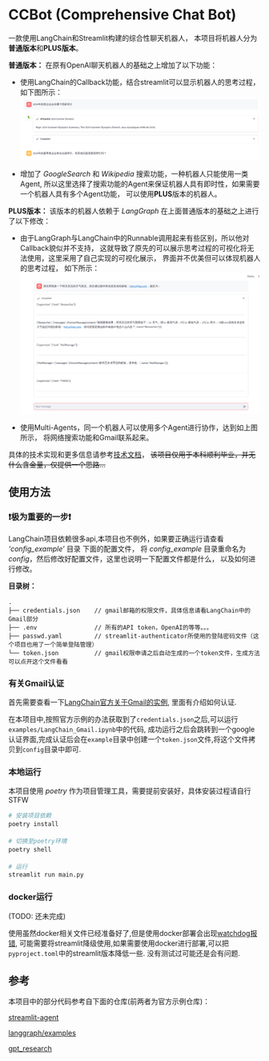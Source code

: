 # CCBot (Comprehensive Chat Bot) 

一款使用LangChain和Streamlit构建的综合性聊天机器人，
本项目将机器人分为**普通版本**和**PLUS版本**。

**普通版本：**
在原有OpenAI聊天机器人的基础之上增加了以下功能：
* 使用LangChain的Callback功能，结合streamlit可以显示机器人的思考过程，如下图所示：
![LLMThought](docs/imgs/llmThought.png)

* 增加了 *GoogleSearch* 和 _Wikipedia_ 搜索功能，一种机器人只能使用一类Agent, 
所以这里选择了搜索功能的Agent来保证机器人具有即时性，如果需要一个机器人具有多个Agent功能，
可以使用**PLUS**版本的机器人。

**PLUS版本：**
该版本的机器人依赖于 *LangGraph* 在上面普通版本的基础之上进行了以下修改：
* 由于LangGraph与LangChain中的Runnable调用起来有些区别，所以他对Callback貌似并不支持，
这就导致了原先的可以展示思考过程的可视化将无法使用，这里采用了自己实现的可视化展示，
界面并不优美但可以体现机器人的思考过程， 如下所示：
![MAThought](docs/imgs/maThought.png)

* 使用Multi-Agents，同一个机器人可以使用多个Agent进行协作，达到如上图所示，
将网络搜索功能和Gmail联系起来。

具体的技术实现和更多信息请参考[技术文档](docs/jsyl.md)，
~~该项目仅用于本科顺利毕业，并无什么含金量，仅提供一个思路...~~

## 使用方法

### ❗极为重要的一步❗

LangChain项目依赖很多api,本项目也不例外，如果要正确运行请查看 _‘config_example’_ 目录 下面的配置文件，
将 _config_example_ 目录重命名为 _config_，然后修改好配置文件，这里也说明一下配置文件都是什么，
以及如何进行修改。

**目录树：**

```
.
├── credentials.json    // gmail邮箱的权限文件，具体信息请看LangChain中的Gmail部分
├── .env                // 所有的API token，OpenAI的等等。。。
├── passwd.yaml         // streamlit-authenticator所使用的登陆密码文件（这个项目也用了一个简单登陆管理）
└── token.json          // gmail权限申请之后自动生成的一个token文件，生成方法可以点开这个文件看看
```

### 有关Gmail认证

首先需要查看一下[LangChain官方关于Gmail的实例](https://python.langchain.com/v0.1/docs/integrations/toolkits/gmail/),
里面有介绍如何认证.

在本项目中,按照官方示例的办法获取到了`credentials.json`之后,可以运行`examples/LangChain_Gmail.ipynb`中的代码,
成功运行之后会跳转到一个google认证界面,完成认证后会在`example`目录中创建一个`token.json`文件,将这个文件拷贝到`config`目录中即可.

### 本地运行

本项目使用 *poetry* 作为项目管理工具，需要提前安装好，具体安装过程请自行STFW

```bash
# 安装项目依赖
poetry install

# 切换至poetry环境
poetry shell

# 运行
streamlit run main.py
```

### docker运行

(TODO: 还未完成)

使用虽然docker相关文件已经准备好了,但是使用docker部署会出现[watchdog报错](https://discuss.streamlit.io/t/watchdog-error-when-running-streamlit-in-docker/26865),
可能需要将streamlit降级使用,如果需要使用docker进行部署,可以把`pyproject.toml`中的streamlit版本降低一些. 没有测试过可能还是会有问题.

## 参考

本项目中的部分代码参考自下面的仓库(前两者为官方示例仓库)：

[streamlit-agent](https://github.com/langchain-ai/streamlit-agent)

[langgraph/examples](https://github.com/langchain-ai/langgraph/tree/main/examples/multi_agent)

[gpt_research](https://github.com/assafelovic/gpt-researcher/tree/master/multi_agents)